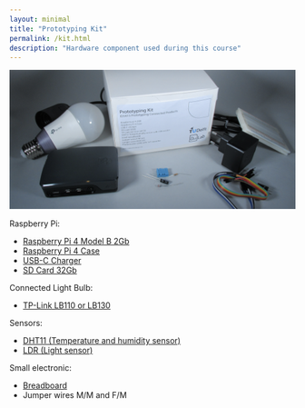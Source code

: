 ```yaml
---
layout: minimal
title: "Prototyping Kit"
permalink: /kit.html
description: "Hardware component used during this course"
---
```


![Prototyping Kit](/assets/img/courses/id5415/proto-kit.png)

Raspberry Pi:
* [Raspberry Pi 4 Model B 2Gb](https://www.kiwi-electronics.nl/raspberry-pi-4-model-b-2gb)
* [Raspberry Pi 4 Case](https://www.kiwi-electronics.nl/official-raspberry-pi-4-case-black-grey)
* [USB-C Charger](https://www.kiwi-electronics.nl/raspberry-pi-usb-c-psu-black-eu)
* [SD Card 32Gb](https://www.kiwi-electronics.nl/Transcend-32GB-Class-10-MicroSDHC-UHS-1)

Connected Light Bulb:
* [TP-Link LB110 or LB130](https://www.bol.com/nl/p/tp-link-lb130-wifi-smart-bulb-e27-kleurverandering/9200000075938962/?bltgh=pS1KQqHRYBdNH-5jR1xEtw.1_4.5.ProductTitle)

Sensors:
* [DHT11 (Temperature and humidity sensor)](https://www.kiwi-electronics.nl/DHT11-temperatuur-vochtigheidssensor-met-weerstand)
* [LDR (Light sensor)](https://www.kiwi-electronics.nl/lichtgevoelige-weerstand-LDR)

Small electronic:
* [Breadboard](https://www.kiwi-electronics.nl/breadboard-400pins)
* Jumper wires M/M and F/M